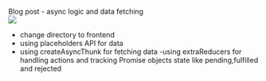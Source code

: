 Blog post - async logic and data fetching<br />
![](./imgProject.png)
- change directory to frontend
- using placeholders API for data 
- using createAsyncThunk for fetching data
-using extraReducers for handling actions and tracking Promise objects state like pending,fulfilled and rejected

